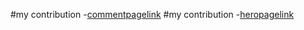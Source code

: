 #my contribution
-[commentpagelink](https://github.com/zuri-training/My-Debtors-Project-Team33/issues/33#issue-1332268513)
#my contribution
-[heropagelink](https://github.com/zuri-training/My-Debtors-Project-Team33/issues/31#issue-1332255796)
